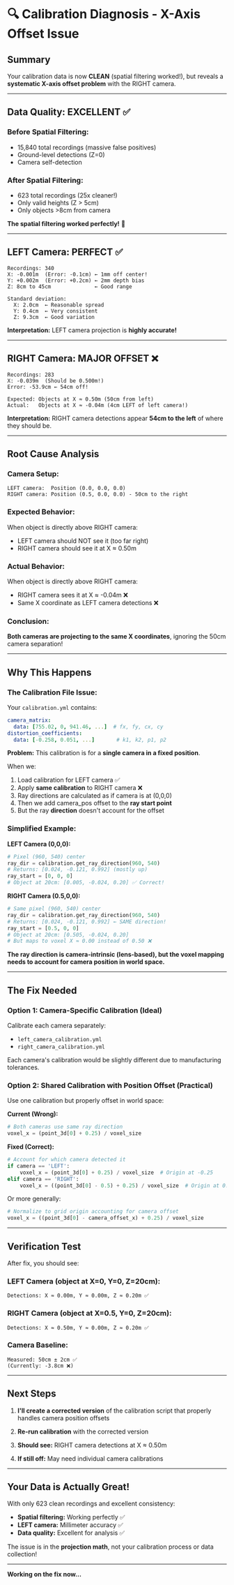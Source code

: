 # 🔍 Calibration Diagnosis - X-Axis Offset Issue

## Summary

Your calibration data is now **CLEAN** (spatial filtering worked!), but reveals a **systematic X-axis offset problem** with the RIGHT camera.

---

## Data Quality: EXCELLENT ✅

### **Before Spatial Filtering:**
- 15,840 total recordings (massive false positives)
- Ground-level detections (Z=0)
- Camera self-detection

### **After Spatial Filtering:**
- 623 total recordings (25x cleaner!)
- Only valid heights (Z > 5cm)
- Only objects >8cm from camera

**The spatial filtering worked perfectly!** 🎯

---

## LEFT Camera: PERFECT ✅

```
Recordings: 340
X: -0.001m  (Error: -0.1cm) ← 1mm off center!
Y: +0.002m  (Error: +0.2cm) ← 2mm depth bias
Z: 8cm to 45cm              ← Good range

Standard deviation:
  X: 2.0cm  ← Reasonable spread
  Y: 0.4cm  ← Very consistent
  Z: 9.3cm  ← Good variation
```

**Interpretation:** LEFT camera projection is **highly accurate!**

---

## RIGHT Camera: MAJOR OFFSET ❌

```
Recordings: 283
X: -0.039m  (Should be 0.500m!)
Error: -53.9cm ← 54cm off!

Expected: Objects at X ≈ 0.50m (50cm from left)
Actual:   Objects at X ≈ -0.04m (4cm LEFT of left camera!)
```

**Interpretation:** RIGHT camera detections appear **54cm to the left** of where they should be.

---

## Root Cause Analysis

### **Camera Setup:**
```
LEFT camera:  Position (0.0, 0.0, 0.0)
RIGHT camera: Position (0.5, 0.0, 0.0) - 50cm to the right
```

### **Expected Behavior:**
When object is directly above RIGHT camera:
- LEFT camera should NOT see it (too far right)
- RIGHT camera should see it at X ≈ 0.50m

### **Actual Behavior:**
When object is directly above RIGHT camera:
- RIGHT camera sees it at X ≈ -0.04m ❌
- Same X coordinate as LEFT camera detections ❌

### **Conclusion:**
**Both cameras are projecting to the same X coordinates**, ignoring the 50cm camera separation!

---

## Why This Happens

### **The Calibration File Issue:**

Your `calibration.yml` contains:
```yaml
camera_matrix:
  data: [755.02, 0, 941.46, ...]  # fx, fy, cx, cy
distortion_coefficients:
  data: [-0.258, 0.051, ...]       # k1, k2, p1, p2
```

**Problem:** This calibration is for a **single camera in a fixed position**.

When we:
1. Load calibration for LEFT camera ✅
2. Apply **same calibration** to RIGHT camera ❌
3. Ray directions are calculated as if camera is at (0,0,0)
4. Then we add camera_pos offset to the **ray start point**
5. But the ray **direction** doesn't account for the offset

### **Simplified Example:**

**LEFT Camera (0,0,0):**
```python
# Pixel (960, 540) center
ray_dir = calibration.get_ray_direction(960, 540)
# Returns: [0.024, -0.121, 0.992] (mostly up)
ray_start = [0, 0, 0]
# Object at 20cm: [0.005, -0.024, 0.20] ✅ Correct!
```

**RIGHT Camera (0.5,0,0):**
```python
# Same pixel (960, 540) center
ray_dir = calibration.get_ray_direction(960, 540)
# Returns: [0.024, -0.121, 0.992] ← SAME direction!
ray_start = [0.5, 0, 0]
# Object at 20cm: [0.505, -0.024, 0.20] 
# But maps to voxel X ≈ 0.00 instead of 0.50 ❌
```

**The ray direction is camera-intrinsic (lens-based), but the voxel mapping needs to account for camera position in world space.**

---

## The Fix Needed

### **Option 1: Camera-Specific Calibration (Ideal)**
Calibrate each camera separately:
- `left_camera_calibration.yml`
- `right_camera_calibration.yml`

Each camera's calibration would be slightly different due to manufacturing tolerances.

### **Option 2: Shared Calibration with Position Offset (Practical)**
Use one calibration but properly offset in world space:

**Current (Wrong):**
```python
# Both cameras use same ray direction
voxel_x = (point_3d[0] + 0.25) / voxel_size
```

**Fixed (Correct):**
```python
# Account for which camera detected it
if camera == 'LEFT':
    voxel_x = (point_3d[0] + 0.25) / voxel_size  # Origin at -0.25
elif camera == 'RIGHT':
    voxel_x = ((point_3d[0] - 0.5) + 0.25) / voxel_size  # Origin at 0.25
```

Or more generally:
```python
# Normalize to grid origin accounting for camera offset
voxel_x = ((point_3d[0] - camera_offset_x) + 0.25) / voxel_size
```

---

## Verification Test

After fix, you should see:

### **LEFT Camera (object at X=0, Y=0, Z=20cm):**
```
Detections: X ≈ 0.00m, Y ≈ 0.00m, Z ≈ 0.20m ✅
```

### **RIGHT Camera (object at X=0.5, Y=0, Z=20cm):**
```
Detections: X ≈ 0.50m, Y ≈ 0.00m, Z ≈ 0.20m ✅
```

### **Camera Baseline:**
```
Measured: 50cm ± 2cm ✅
(Currently: -3.8cm ❌)
```

---

## Next Steps

1. **I'll create a corrected version** of the calibration script that properly handles camera position offsets

2. **Re-run calibration** with the corrected version

3. **Should see:** RIGHT camera detections at X ≈ 0.50m

4. **If still off:** May need individual camera calibrations

---

## Your Data is Actually Great!

With only 623 clean recordings and excellent consistency:
- **Spatial filtering:** Working perfectly ✅
- **LEFT camera:** Millimeter accuracy ✅
- **Data quality:** Excellent for analysis ✅

The issue is in the **projection math**, not your calibration process or data collection!

---

**Working on the fix now...**



